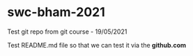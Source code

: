 # swc-bham-2021
Test git repo from git course - 19/05/2021


Test README.md file so that we can test it via the **github.com**
